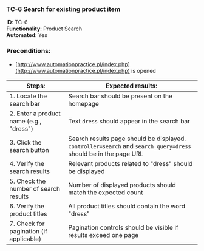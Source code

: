 ### TC-6 Search for existing product item

**ID**: TC-6  
**Functionality**: Product Search  
**Automated**: Yes

### Preconditions:
- [http://www.automationpractice.pl/index.php](http://www.automationpractice.pl/index.php) is opened

| Steps:                                  | Expected results:                                                                                               |
|-----------------------------------------|-----------------------------------------------------------------------------------------------------------------|
| 1. Locate the search bar                | Search bar should be present on the homepage                                                                    |
| 2. Enter a product name (e.g., "dress") | Text `dress` should appear in the search bar                                                                    |
| 3. Click the search button              | Search results page should be displayed. `controller=search` and `search_query=dress` should be in the page URL |
| 4. Verify the search results            | Relevant products related to "dress" should be displayed                                                        |
| 5. Check the number of search results   | Number of displayed products should match the expected count                                                    |
| 6. Verify the product titles            | All product titles should contain the word "dress"                                                              |
| 7. Check for pagination (if applicable) | Pagination controls should be visible if results exceed one page                                                |